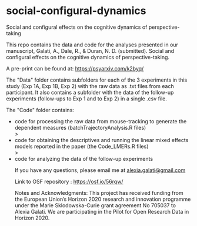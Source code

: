 # social-configural-dynamics

Social and configural effects on the cognitive dynamics of perspective-taking

This repo contains the data and code for the analyses presented in our manuscript, Galati, A., Dale, R., & Duran, N. D. (submitted). Social and configural effects on the cognitive dynamics of perspective-taking.

A pre-print can be found at: https://psyarxiv.com/k2byq/

The "Data" folder contains subfolders for each of the 3 experiments in this study (Exp 1A, Exp 1B, Exp 2) with the raw data as .txt files from each participant. It also contains a subfolder with the data of the follow-up experiments (follow-ups to Exp 1 and to Exp 2) in a single .csv file. 

The "Code" folder contains: 
<ul><li> code for processing the raw data from mouse-tracking to generate the dependent measures (batchTrajectoryAnalysis.R files)</li>>
<li> code for obtaining the descriptives and running the linear mixed effects models reported in the paper (the Code_LMERs.R files)</li>> 
<li> code for analyzing the data of the follow-up experiments</li>

If you have any questions, please email me at alexia.galati@gmail.com

Link to OSF repository : https://osf.io/56rqw/

Notes and Acknowledgments: This project has received funding from the European Union’s Horizon 2020 research and innovation programme under the Marie Sklodowska-Curie grant agreement No 705037 to Alexia Galati. We are participating in the Pilot for Open Research Data in Horizon 2020.